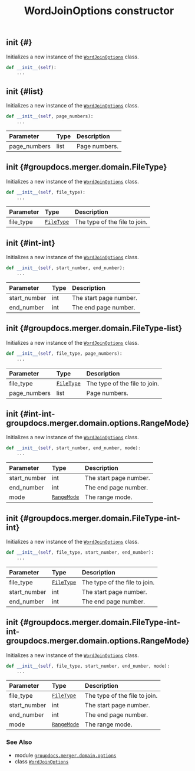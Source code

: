 ﻿---
title: WordJoinOptions constructor
second_title: GroupDocs.Merger for Python via .NET API References
description: 
type: docs
url: /python-net/groupdocs.merger.domain.options/wordjoinoptions/__init__/
is_root: false
weight: 10
---

## __init__ {#}

Initializes a new instance of the [`WordJoinOptions`](/merger/python-net/groupdocs.merger.domain.options/wordjoinoptions) class.



```python
def __init__(self):
    ...
```




## __init__ {#list}

Initializes a new instance of the [`WordJoinOptions`](/merger/python-net/groupdocs.merger.domain.options/wordjoinoptions) class.



```python
def __init__(self, page_numbers):
    ...
```


| Parameter | Type | Description |
| :- | :- | :- |
| page_numbers | list | Page numbers. |


## __init__ {#groupdocs.merger.domain.FileType}

Initializes a new instance of the [`WordJoinOptions`](/merger/python-net/groupdocs.merger.domain.options/wordjoinoptions) class.



```python
def __init__(self, file_type):
    ...
```


| Parameter | Type | Description |
| :- | :- | :- |
| file_type | [`FileType`](/merger/python-net/groupdocs.merger.domain/filetype) | The type of the file to join. |


## __init__ {#int-int}

Initializes a new instance of the [`WordJoinOptions`](/merger/python-net/groupdocs.merger.domain.options/wordjoinoptions) class.



```python
def __init__(self, start_number, end_number):
    ...
```


| Parameter | Type | Description |
| :- | :- | :- |
| start_number | int | The start page number. |
| end_number | int | The end page number. |


## __init__ {#groupdocs.merger.domain.FileType-list}

Initializes a new instance of the [`WordJoinOptions`](/merger/python-net/groupdocs.merger.domain.options/wordjoinoptions) class.



```python
def __init__(self, file_type, page_numbers):
    ...
```


| Parameter | Type | Description |
| :- | :- | :- |
| file_type | [`FileType`](/merger/python-net/groupdocs.merger.domain/filetype) | The type of the file to join. |
| page_numbers | list | Page numbers. |


## __init__ {#int-int-groupdocs.merger.domain.options.RangeMode}

Initializes a new instance of the [`WordJoinOptions`](/merger/python-net/groupdocs.merger.domain.options/wordjoinoptions) class.



```python
def __init__(self, start_number, end_number, mode):
    ...
```


| Parameter | Type | Description |
| :- | :- | :- |
| start_number | int | The start page number. |
| end_number | int | The end page number. |
| mode | [`RangeMode`](/merger/python-net/groupdocs.merger.domain.options/rangemode) | The range mode. |


## __init__ {#groupdocs.merger.domain.FileType-int-int}

Initializes a new instance of the [`WordJoinOptions`](/merger/python-net/groupdocs.merger.domain.options/wordjoinoptions) class.



```python
def __init__(self, file_type, start_number, end_number):
    ...
```


| Parameter | Type | Description |
| :- | :- | :- |
| file_type | [`FileType`](/merger/python-net/groupdocs.merger.domain/filetype) | The type of the file to join. |
| start_number | int | The start page number. |
| end_number | int | The end page number. |


## __init__ {#groupdocs.merger.domain.FileType-int-int-groupdocs.merger.domain.options.RangeMode}

Initializes a new instance of the [`WordJoinOptions`](/merger/python-net/groupdocs.merger.domain.options/wordjoinoptions) class.



```python
def __init__(self, file_type, start_number, end_number, mode):
    ...
```


| Parameter | Type | Description |
| :- | :- | :- |
| file_type | [`FileType`](/merger/python-net/groupdocs.merger.domain/filetype) | The type of the file to join. |
| start_number | int | The start page number. |
| end_number | int | The end page number. |
| mode | [`RangeMode`](/merger/python-net/groupdocs.merger.domain.options/rangemode) | The range mode. |



### See Also
* module [`groupdocs.merger.domain.options`](../../)
* class [`WordJoinOptions`](/merger/python-net/groupdocs.merger.domain.options/wordjoinoptions)
